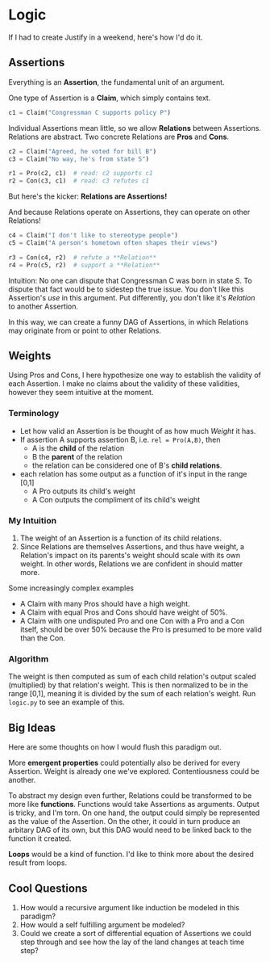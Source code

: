 Logic
=====

If I had to create Justify in a weekend, here's how I'd do it.

## Assertions
Everything is an **Assertion**, the fundamental unit of an argument.

One type of Assertion is a **Claim**, which simply contains text.
```python
c1 = Claim("Congressman C supports policy P")
```

Individual Assertions mean little, so we allow **Relations** between Assertions.
Relations are abstract. 
Two concrete Relations are **Pros** and **Cons**.
```python
c2 = Claim("Agreed, he voted for bill B")
c3 = Claim("No way, he's from state S")

r1 = Pro(c2, c1)  # read: c2 supports c1
r2 = Con(c3, c1)  # read: c3 refutes c1
```

But here's the kicker: **Relations are Assertions!**

And because Relations operate on Assertions, they can operate on other Relations!

```python
c4 = Claim("I don't like to stereotype people")
c5 = Claim("A person's hometown often shapes their views")

r3 = Con(c4, r2)  # refute a **Relation**
r4 = Pro(c5, r2)  # support a **Relation**
```

Intuition: No one can dispute that Congressman C was born in state S.
To dispute that fact would be to sidestep the true issue.
You don't like this Assertion's *use* in this argument.
Put differently, you don't like it's *Relation* to another Assertion.

In this way, we can create a funny DAG of Assertions, in which Relations may originate from or point to other Relations.

## Weights
Using Pros and Cons, I here hypothesize one way to establish the validity of each Assertion. 
I make no claims about the validity of these validities, however they seem intuitive at the moment.

### Terminology

* Let how valid an Assertion is be thought of as how much *Weight* it has.
* If assertion A supports assertion B, i.e. `rel = Pro(A,B)`, 
then 
  * A is the **child** of the relation
  * B the **parent** of the relation
  * the relation can be considered one of B's **child relations**.
* each relation has some output as a function of it's input in the range [0,1]
  * A Pro outputs its child's weight
  * A Con outputs the compliment of its child's weight 

### My Intuition

1. The weight of an Assertion is a function of its child relations.
2. Since Relations are themselves Assertions, and thus have weight, a Relation's impact on its parents's weight should scale with its own weight. 
In other words, Relations we are confident in should matter more.

Some increasingly complex examples
* A Claim with many Pros should have a high weight.
* A Claim with equal Pros and Cons should have weight of 50%.
* A Claim with one undisputed Pro and one Con with a Pro and a Con itself, should be over 50% because the Pro is presumed to be more valid than the Con.

### Algorithm
The weight is then computed as sum of each child relation's output scaled (multiplied) by that relation's weight.
This is then normalized to be in the range [0,1], meaning it is divided by the sum of each relation's weight.
Run `logic.py` to see an example of this.

## Big Ideas
Here are some thoughts on how I would flush this paradigm out.

More **emergent properties** could potentially also be derived for every Assertion. 
Weight is already one we've explored.
Contentiousness could be another.

To abstract my design even further, Relations could be transformed to be more like **functions**.
Functions would take Assertions as arguments.
Output is tricky, and I'm torn.
On one hand, the output could simply be represented as the value of the Assertion.
On the other, it could in turn produce an arbitary DAG of its own, 
but this DAG would need to be linked back to the function it created.

**Loops** would be a kind of function. 
I'd like to think more about the desired result from loops.

## Cool Questions
1. How would a recursive argument like induction be modeled in this paradigm?
2. How would a self fulfilling argument be modeled?
3. Could we create a sort of differential equation of Assertions we could step through and see how the lay of the land changes at teach time step?


